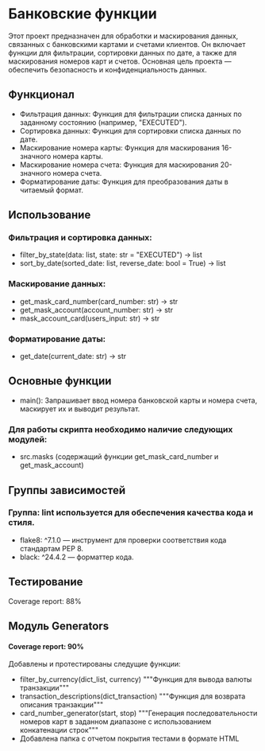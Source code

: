 # Банковские функции
Этот проект предназначен для обработки и маскирования данных, связанных с банковскими картами и счетами клиентов. Он включает функции для фильтрации, сортировки данных по дате, а также для маскирования номеров карт и счетов. Основная цель проекта — обеспечить безопасность и конфиденциальность данных.

## Функционал
- Фильтрация данных: Функция для фильтрации списка данных по заданному состоянию (например, "EXECUTED").
- Сортировка данных: Функция для сортировки списка данных по дате.
- Маскирование номера карты: Функция для маскирования 16-значного номера карты.
- Маскирование номера счета: Функция для маскирования 20-значного номера счета.
- Форматирование даты: Функция для преобразования даты в читаемый формат.
  
## Использование

### Фильтрация и сортировка данных:

- filter_by_state(data: list, state: str = "EXECUTED") -> list
- sort_by_date(sorted_date: list, reverse_date: bool = True) -> list
  
### Маскирование данных:

- get_mask_card_number(card_number: str) -> str
- get_mask_account(account_number: str) -> str
- mask_account_card(users_input: str) -> str
  
### Форматирование даты:

-  get_date(current_date: str) -> str

## Основные функции
- main(): Запрашивает ввод номера банковской карты и номера счета, маскирует их и выводит результат.

### Для работы скрипта необходимо наличие следующих модулей:

- src.masks (содержащий функции get_mask_card_number и get_mask_account)

## Группы зависимостей
### Группа: lint используется для обеспечения качества кода и стиля.

- flake8: ^7.1.0 — инструмент для проверки соответствия кода стандартам PEP 8.
- black: ^24.4.2 — форматтер кода.


## Тестирование 
Coverage report: 88%

## Модуль Generators
#### Coverage report: 90%
Добавлены и протестированы следущие функции:
- filter_by_currency(dict_list, currency)
    """Функция для вывода валюты транзакции"""
- transaction_descriptions(dict_transaction)
    """Функция для возврата описания транзакции"""
- card_number_generator(start, stop)
    """Генерация последовательности номеров карт в заданном диапазоне с использованием конкатенации строк"""
- Добавлена папка с отчетом покрытия тестами в формате HTML